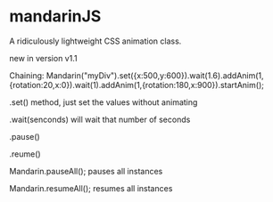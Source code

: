 mandarinJS
==========

A ridiculously lightweight CSS animation class.

new in version v1.1

Chaining:
Mandarin("myDiv").set({x:500,y:600}).wait(1.6).addAnim(1,{rotation:20,x:0}).wait(1).addAnim(1,{rotation:180,x:900}).startAnim();

.set() method, just set the values without animating

.wait(senconds)  will wait that number of seconds

.pause()

.reume()

 Mandarin.pauseAll();
pauses all instances


 Mandarin.resumeAll();
resumes all instances